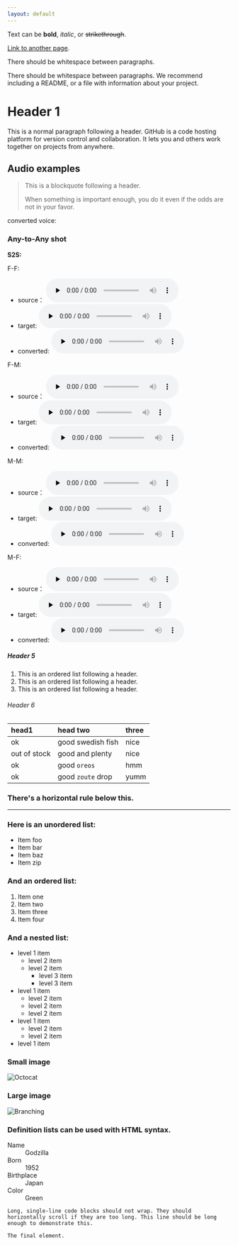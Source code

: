 ```yaml
---
layout: default
---
```


Text can be **bold**, _italic_, or ~~strikethrough~~.

[Link to another page](./another-page.html).

There should be whitespace between paragraphs.

There should be whitespace between paragraphs. We recommend including a README, or a file with information about your project.

# Header 1

This is a normal paragraph following a header. GitHub is a code hosting platform for version control and collaboration. It lets you and others work together on projects from anywhere.

## Audio examples

> This is a blockquote following a header.
>
> When something is important enough, you do it even if the odds are not in your favor.
> 
converted voice: 
<audio preload="none">
      <source src="audio/p226_118_p284_279_cnv_gen.wav" type="audio/wav" /> 
</audio>


### Any-to-Any shot

**S2S:**

F-F:

*  source：     <audio controls="controls" preload="none"> <source src="sample/s2s/F-F/p234_029_p308_414_src_gen.wav" type="audio/wav" /></audio> 
*  target:      <audio controls="controls" preload="none"> <source src="sample/s2s/F-F/p234_029_p308_414_trg_gen.wav" type="audio/wav" /></audio> 
*  converted:   <audio controls="controls" preload="none"> <source src="sample/s2s/F-F/p234_029_p308_414_cnv_gen.wav" type="audio/wav" /></audio>
   
F-M:

*  source：     <audio controls="controls" preload="none"> <source src="sample/s2s/F-M/p228_274_p279_288_src_gen.wav" type="audio/wav" /></audio> 
*  target:      <audio controls="controls" preload="none"> <source src="sample/s2s/F-M/p228_274_p279_288_trg_gen.wav" type="audio/wav" /></audio> 
*  converted:   <audio controls="controls" preload="none"> <source src="sample/s2s/F-M/p228_274_p279_288_cnv_gen.wav" type="audio/wav" /></audio> 

M-M:

*  source：     <audio controls="controls" preload="none"> <source src="sample/s2s/M-M/p252_239_p278_024_src_gen.wav" type="audio/wav" /></audio> 
*  target:      <audio controls="controls" preload="none"> <source src="sample/s2s/M-M/p252_239_p278_024_trg_gen.wav" type="audio/wav" /></audio> 
*  converted:   <audio controls="controls" preload="none"> <source src="sample/s2s/M-M/p252_239_p278_024_cnv_gen.wav" type="audio/wav" /></audio> 

M-F:

*  source：     <audio controls="controls" preload="none"> <source src="ssample/s2s/M-F/p226_273_p318_024_src_gen.wav" type="audio/wav" /></audio> 
*  target:      <audio controls="controls" preload="none"> <source src="sample/s2s/M-F/p226_273_p318_024_trg_gen.wav" type="audio/wav" /></audio> 
*  converted:   <audio controls="controls" preload="none"> <source src="sample/s2s/M-F/p226_273_p318_024_cnv_gen.wav" type="audio/wav" /></audio> 


##### Header 5

1.  This is an ordered list following a header.
2.  This is an ordered list following a header.
3.  This is an ordered list following a header.

###### Header 6

| head1        | head two          | three |
|:-------------|:------------------|:------|
| ok           | good swedish fish | nice  |
| out of stock | good and plenty   | nice  |
| ok           | good `oreos`      | hmm   |
| ok           | good `zoute` drop | yumm  |

### There's a horizontal rule below this.

* * *

### Here is an unordered list:

*   Item foo
*   Item bar
*   Item baz
*   Item zip

### And an ordered list:

1.  Item one
1.  Item two
1.  Item three
1.  Item four

### And a nested list:

- level 1 item
  - level 2 item
  - level 2 item
    - level 3 item
    - level 3 item
- level 1 item
  - level 2 item
  - level 2 item
  - level 2 item
- level 1 item
  - level 2 item
  - level 2 item
- level 1 item

### Small image

![Octocat](https://github.githubassets.com/images/icons/emoji/octocat.png)

### Large image

![Branching](https://guides.github.com/activities/hello-world/branching.png)


### Definition lists can be used with HTML syntax.

<dl>
<dt>Name</dt>
<dd>Godzilla</dd>
<dt>Born</dt>
<dd>1952</dd>
<dt>Birthplace</dt>
<dd>Japan</dd>
<dt>Color</dt>
<dd>Green</dd>
</dl>

```
Long, single-line code blocks should not wrap. They should horizontally scroll if they are too long. This line should be long enough to demonstrate this.
```

```
The final element.
```
